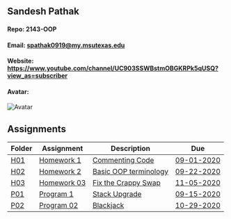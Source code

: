 ## Sandesh Pathak
#### Repo: 2143-OOP
#### Email: spathak0919@my.msutexas.edu
#### Website: https://www.youtube.com/channel/UC903SSWBstmOBGKRPk5qUSQ?view_as=subscriber
#### Avatar:
![Avatar](https://cs.msutexas.edu/~griffin/zcloud/zcloud-files/einstein_avatar.png)


## Assignments
| Folder | Assignment | Description | Due|
 | ------------|------------|------------|------------|
 | [H01](https://github.com/spathak0919/Assignments/tree/master/H01) | [ Homework 1 ](https://github.com/spathak0919/Assignments/tree/master/H01) | [ Commenting Code](https://github.com/spathak0919/Assignments/tree/master/H01) | [09-01-2020 ](https://github.com/spathak0919/Assignments/tree/master/H01)
 | [H02](https://github.com/spathak0919/Assignments/tree/master/H02) | [ Homework 2 ](https://github.com/spathak0919/Assignments/tree/master/H02) | [ Basic OOP terminology](https://github.com/rugbyprof/2143-Object-Oriented-Programming/tree/master/Assignments/04-H02) | [09-22-2020 ](https://github.com/spathak0919/Assignments/tree/master/H02) |
 | [H03](https://github.com/spathak0919/Assignments/tree/master/H03) | [ Homework 03 ](https://github.com/spathak0919/Assignments/tree/master/H03) | [ Fix the Crappy Swap](https://github.com/spathak0919/Assignments/tree/master/H03) | [11-05-2020 ](https://github.com/spathak0919/Assignments/tree/master/H03) |
 | [P01](https://github.com/spathak0919/Assignments/tree/master/P01) | [ Program 1 ](https://github.com/spathak0919/Assignments/tree/master/P01) | [ Stack Upgrade](https://github.com/spathak0919/Assignments/tree/master/P01) | [09-15-2020 ](https://github.com/spathak0919/Assignments/tree/master/P01) |
| [P02](https://github.com/spathak0919/Assignments/tree/master/P02) | [ Program 02 ](https://github.com/spathak0919/Assignments/tree/master/P02) | [ Blackjack ](https://github.com/spathak0919/Assignments/tree/master/P02) | [10-29-2020 ](https://github.com/spathak0919/Assignments/tree/master/P02) |
